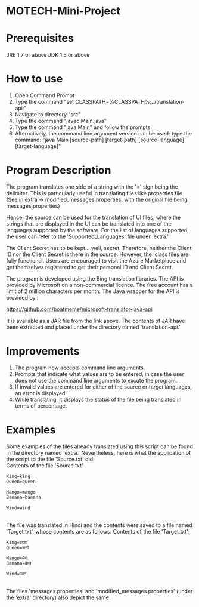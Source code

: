 MOTECH-Mini-Project
===================


Prerequisites
=============
JRE 1.7 or above
JDK 1.5 or above

How to use
==========
1. Open Command Prompt
2. Type the command "set CLASSPATH=%CLASSPATH%;../translation-api;"
3. Navigate to directory "src"
4. Type the command "javac Main.java"
5. Type the command "java Main" and follow the prompts
6. Alternatively, the command line argument version can be used: type the command:
	"java Main [source-path] [target-path] [source-language] [target-language]"

Program Description
====================
The program translates one side of a string with the '=' sign being the delimiter. This is particularly useful in translating files like properties file (See in extra -> modified_messages.properties, with the original file being messages.properties)

Hence, the source can be used for the translation of UI files, where the strings that are displayed in the UI can be translated into one of the languages supported by the software. For the list of languages supported, the user can refer to the 'Supported_Languages' file under 'extra.'

The Client Secret has to be kept... well, secret. Therefore, neither the Client ID nor the Client Secret is there in the source. However, the .class files are fully functional. Users are encouraged to visit the Azure Marketplace and get themselves registered to get their personal ID and Client Secret.

The program is developed using the Bing translation libraries. The API is provided by Microsoft on a non-commercial licence. The free account has a limit of 2 million characters per month. The Java wrapper for the API is provided by :

https://github.com/boatmeme/microsoft-translator-java-api

It is available as a JAR file from the link above. The contents of JAR have been extracted and placed under the directory named 'translation-api.'

Improvements
=============

1. The program now accepts command line arguments.
2. Prompts that indicate what values are to be entered, in case the user does not use the command line arguments to excute the program.
3. If invalid values are entered for either of the source or target languages, an error is displayed.
4. While translating, it displays the status of the file being translated in terms of percentage.

Examples
=========
Some examples of the files already translated using this script can be found in the directory named 'extra.'
Nevertheless, here is what the application of the script to the file 'Source.txt' did:
<br/>
Contents of the file 'Source.txt'
<br/>

	King=king
	Queen=queen

	Mango=mango
	Banana=banana
	
	Wind=wind	
<br/>
The file was translated in Hindi and the contents were saved to a file named 'Target.txt', whose contents are as follows:
Contents of the file 'Target.txt':
<br/>

	King=राजा
	Queen=रानी
	
	Mango=मैंगो
	Banana=केले
	
	Wind=पवन
<br/>	
The files 'messages.properties' and 'modified_messages.properties' (under the 'extra' directory) also depict the same. 
